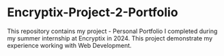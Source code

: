 # Encryptix-Project-2-Portfolio
 This repository contains my project - Personal Portfolio I completed during my summer internship at Encryptix in 2024. This project demonstrate my experience working with Web Development.
